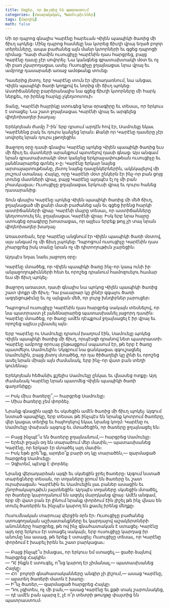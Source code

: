 ```yaml
---
title: Մտքեր, որ փայտից են պատրաստում
categories: [Հասարակական, Պատմութիւններ]
tags: [մարդիկ]
math: false
---
```


Մի օր դպրոց գնալիս Կարէնը հարեւան Վիլեն պապիկի ծառից մի ճիւղ պոկեց։ Մինչ դպրոց հասնելը նա կտրեց ճիւղի վրայ եղած բոլոր տերեւները, ապա բաժանեց այն մանր կտորների եւ գցեց դպրոցի դիմաց։ Դասի ժամին ուսուցիչը Կարէնին դաս հարցրեց, բայց Կարէնը դասը չէր սովորել։ Նա կանգնեց գրատախտակի մօտ եւ ոչ մի բառ չկարողացաւ ասել։ Ուսուցիչը ջղայնացաւ նրա վրայ եւ ամբողջ դասարանի առաջ ամօթանք տուեց։

Դասերից յետոյ, երբ Կարէնը տուն էր վերադառնում, նա անցաւ Վիլեն պապիկի ծառի կողքով եւ նորից մի ճիւղ պոկեց։ Աստիճանները բարձրանալիս նա գցեց ճիւղի կտորները մի հարկ ներքեւ, որ իրենց հարկը չկեղտոտուի։

Տանը, Կարէնի հայրիկը ստուգեց նրա օրագիրը եւ տեսաւ, որ երկուս է ստացել։ Նա շատ ջղայնացաւ Կարէնի վրայ եւ արգելեց վիդեոխաղեր խաղալ։

Երեկոյեան ժամը 7-ին՝ երբ դրսում արդէն հով էր, Սամուելը եկաւ Կարէնենց բակ եւ դուրս կանչեց նրան։ Քանի որ Կարէնը դասերը չէր սովորել նրան դուրս չթողեցին։

Յաջորդ օրը դասի գնալիս Կարէնը պոկեց Վիլեն պապիկի ծառից եւս մի ճիւղ եւ մատների արանքում պտտելով դասի գնաց։ Այս անգամ նրան գրատախտակի մօտ կանչեց երկրաչափութեան ուսուցիչը եւ յանձնարարեց գտնել x-ը։ Կարէնը երկար նայեց արտայայտութեանը, յետոյ նայեց դասընկերներին, ակնկալելով մի յուշում ստանալ։ Հայկը, որը Կարէնի մօտ ընկերն էր ինչ-որ բան ցոյց տուեց մատների վրայ, բայց Կարէնը այդպէս էլ ոչ մի բան չհասկացաւ։ Ուսուցիչը ջղայնացաւ երկուսի վրայ եւ դուրս հանեց դասարանից։

Տուն գնալիս Կարէնը պոկեց Վիլեն պապիկի ծառից մի մեծ ճիւղ, ջղայնացած մի քանի մասի բաժանեց այն եւ գցեց իրենց հարկի աստիճանների վրայ։ Կարէնի մայրը տեսաւ, որ աստիճանները կեղտոտուել են, ջղայնացաւ Կարէնի վրայ։ Իսկ երբ նրա հայրը ստուգեց օրագիրը խոստացաւ, որ այլեւս երբեք թոյլ չի տայ նրան վիդեոխաղեր խաղալ։

Առաւօտեան, երբ Կարէնը անցնում էր Վիլեն պապիկի ծառի մօտով, այս անգամ ոչ մի ճիւղ չպոկեց։ Դպրոցում ուսուցիչը Կարէնին դաս չհարցրեց իսկ տանը նրան ոչ մի դիտողութիւն չարեցին։

Այդպէս եղաւ նաեւ յաջորդ օրը։

Կարէնը մտածեց, որ Վիլեն պապիկի ծառը ինչ-որ կապ ունի իր անյաջողութիւնների հետ եւ որոշեց դրանում համոզուելու համար եւս մի ճիւղ պոկել։

Յաջորդ առաւօտ, դասի գնալիս նա պոկոց Վիլեն պապիկի ծառից շատ փոքր մի ճիւղ։ Դա բաւարար կը լինէր զգալու ծառի ազդեցութիւնը եւ ոչ այնքան մեծ, որ լուրջ խնդիրներ յարուցեր։

Դպրոցում ուսուցիչը Կարէնին դաս հարցրեց սակայն տեսնելով, որ նա պատրաստ չէ յանձնարարեց պատասխանել յաջորդ դասին։ Կարէնը մտածեց, որ ծառը ամէն դէպքում ջղայնացել է իր վրայ եւ որոշեց այլեւս չվնասել այն։

Երբ Կարէնը ու Սամուելը դրսում խաղում էին, Սամուելը պոկեց Վիլեն պապիկի ծառից մի ճիւղ, որպէսզի դրանով նետ պատրաստի։ Կարէնը ամբողջ օրուայ ընթացքում սպասում էր, թե երբ է ծառը պատժելու Սամուելին։ Սկզբում նա ցանկացաւ զգուշացնել Սամուելին, բայց յետոյ մտածեց, որ դա ծիծաղելի կը լինի եւ որոշեց ասել նրան միայն այն ժամանակ, երբ ինչ-որ վատ բան տեղի կունենայ։

Երեկոյեան հեծանիւ քշելիս Սամուելը ընկաւ եւ վնասեց ոտքը։ Այդ ժամանակ Կարէնը նրան պատմեց Վիլեն պապիկի ծառի գաղտնիքը։

— Իսկ միւս ծառերը՞,— հարցրեց Սամուելը։  
— Միւս ծառերը չեմ փորձել։

Նրանք գնացին այգի եւ սկսեցին ամէն ծառից մի ճիւղ պոկել։ Այգում նստած պապիկը, երբ տեսաւ թե ինչպէս են նրանք կոտրում ծառերը, վեր կացաւ տեղից եւ հայհոյելով եկաւ նրանց կողմ։ Կարէնը ու Սամուելը փախան այգուց եւ մտածեցին, որ ծառերը ջղայնացել են։

— Բայց ինչպէ՞ս են ծառերը ջղայնանում,— հարցրեց Սամուելը։  
— Երեւի ջղայն օդ են տարածում մեր մասին,— պատասխանեց Կարէնը, որ երկար էր մտածել այդ մասին։  
— Իսկ եթե ջրե՞նք, արդեօ՞ք բարի օդ կը տարածեն,— զարմացած հարցրեց Սամուելը։  
— Չգիտեմ, պէտք է փորձել։

Նրանց վերադարձան այգի եւ սկսեցին ջրել ծառերը։ Այգում նստած տարեցները տեսան, որ տղաները ջրում են ծառերը եւ շատ ուրախացան։ Կարէնին եւ Սամուելին լաւ բաներ ասացին եւ շնորհակալութիւն յայտնեցին։ Այդպէս տղաները սկսեցին մտածել, որ ծառերը կարողանում են ազդել մարդկանց վրայ։ Ամէն անգամ, երբ մի վատ բան էր լինում նրանք փորձում էին յիշել թե ինչ վնաս են տուել ծառերին եւ ինչպէս կարող են քաւել իրենց մեղքը։

Ուսումնական տարուայ վերջին օրն էր։ Ուսուցիչը բաժանեց ստուգողական աշխատանքները եւ կարդալով աշակերտների անունները հարցրեց, թե ով ինչ գնահատական է ստացել։ Կարէնը այդ օրը երկուս էր ստացել սակայն, երբ ուսուցիչը կարդաց իր անունը նա ասաց, թե երեք է ստացել։ Ուսուցիչը տեսաւ, որ Կարէնը փորձում է խաբել իրեն եւ շատ բարկացաւ։

— Բայց ինչպէ՞ս իմացաւ, որ երկուս եմ ստացել,— ցածր ձայնով հարցրեց Հայկին։  
— Դէ ինքն է ստուգել, ո՞նց կարող էր չիմանալ,— պատասխանեց Հայկը։  
— Հո՞ բոլորի գնահատականները անգիր չի յիշում,— ասաց Կարէնը,— այստեղ ծառերի մատն է խառը։  
— Ի՞նչ ծառեր,— զարմացած հարցրեց Հայկը։  
— Դու չգիտես, ոչ մի բան,— ասաց Կարէնը եւ քթի տակ շարունակեց,— դէ ամէն բան պարզ է, չէ ո՞ր տետրի թուղթը փայտից են պատրաստում։
